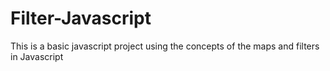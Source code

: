 # Filter-Javascript
This is a basic javascript project using the concepts of the maps and filters in Javascript
